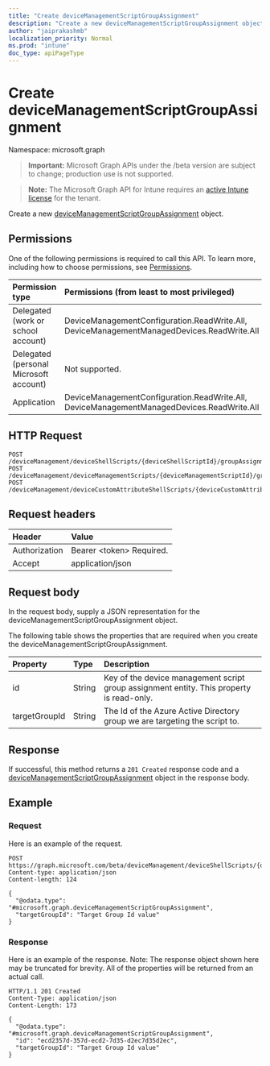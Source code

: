 ```yaml
---
title: "Create deviceManagementScriptGroupAssignment"
description: "Create a new deviceManagementScriptGroupAssignment object."
author: "jaiprakashmb"
localization_priority: Normal
ms.prod: "intune"
doc_type: apiPageType
---
```


# Create deviceManagementScriptGroupAssignment

Namespace: microsoft.graph

> **Important:** Microsoft Graph APIs under the /beta version are subject to change; production use is not supported.

> **Note:** The Microsoft Graph API for Intune requires an [active Intune license](https://go.microsoft.com/fwlink/?linkid=839381) for the tenant.

Create a new [deviceManagementScriptGroupAssignment](../resources/intune-devices-devicemanagementscriptgroupassignment.md) object.

## Permissions
One of the following permissions is required to call this API. To learn more, including how to choose permissions, see [Permissions](/graph/permissions-reference).

|Permission type|Permissions (from least to most privileged)|
|:---|:---|
|Delegated (work or school account)|DeviceManagementConfiguration.ReadWrite.All, DeviceManagementManagedDevices.ReadWrite.All|
|Delegated (personal Microsoft account)|Not supported.|
|Application|DeviceManagementConfiguration.ReadWrite.All, DeviceManagementManagedDevices.ReadWrite.All|

## HTTP Request
<!-- {
  "blockType": "ignored"
}
-->
``` http
POST /deviceManagement/deviceShellScripts/{deviceShellScriptId}/groupAssignments
POST /deviceManagement/deviceManagementScripts/{deviceManagementScriptId}/groupAssignments
POST /deviceManagement/deviceCustomAttributeShellScripts/{deviceCustomAttributeShellScriptId}/groupAssignments
```

## Request headers
|Header|Value|
|:---|:---|
|Authorization|Bearer &lt;token&gt; Required.|
|Accept|application/json|

## Request body
In the request body, supply a JSON representation for the deviceManagementScriptGroupAssignment object.

The following table shows the properties that are required when you create the deviceManagementScriptGroupAssignment.

|Property|Type|Description|
|:---|:---|:---|
|id|String|Key of the device management script group assignment entity. This property is read-only.|
|targetGroupId|String|The Id of the Azure Active Directory group we are targeting the script to.|



## Response
If successful, this method returns a `201 Created` response code and a [deviceManagementScriptGroupAssignment](../resources/intune-devices-devicemanagementscriptgroupassignment.md) object in the response body.

## Example

### Request
Here is an example of the request.
``` http
POST https://graph.microsoft.com/beta/deviceManagement/deviceShellScripts/{deviceShellScriptId}/groupAssignments
Content-type: application/json
Content-length: 124

{
  "@odata.type": "#microsoft.graph.deviceManagementScriptGroupAssignment",
  "targetGroupId": "Target Group Id value"
}
```

### Response
Here is an example of the response. Note: The response object shown here may be truncated for brevity. All of the properties will be returned from an actual call.
``` http
HTTP/1.1 201 Created
Content-Type: application/json
Content-Length: 173

{
  "@odata.type": "#microsoft.graph.deviceManagementScriptGroupAssignment",
  "id": "ecd2357d-357d-ecd2-7d35-d2ec7d35d2ec",
  "targetGroupId": "Target Group Id value"
}
```
